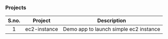 ### Projects

| S.no. | Project      | Description                            |
| :---: | ------------ | -------------------------------------- |
|   1   | ec2-instance | Demo app to launch simple ec2 instance |
